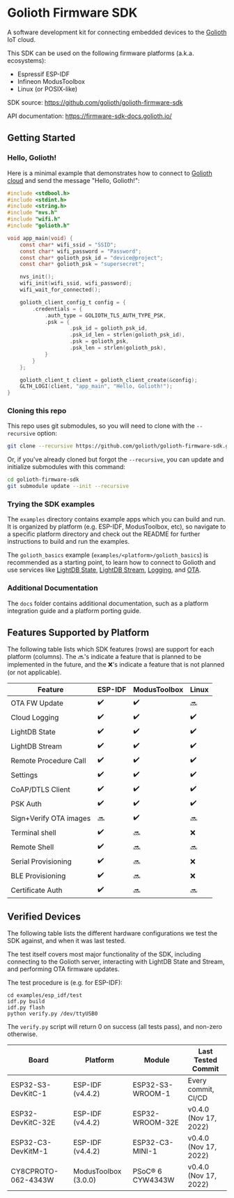 # Golioth Firmware SDK

A software development kit for connecting embedded devices to the
[Golioth](https://golioth.io) IoT cloud.

This SDK can be used on the following firmware platforms (a.k.a. ecosystems):

* Espressif ESP-IDF
* Infineon ModusToolbox
* Linux (or POSIX-like)

SDK source: https://github.com/golioth/golioth-firmware-sdk

API documentation: https://firmware-sdk-docs.golioth.io/

## Getting Started

### Hello, Golioth!

Here is a minimal example that demonstrates how to connect to
[Golioth cloud](https://docs.golioth.io/cloud) and send the message "Hello, Golioth!":

```c
#include <stdbool.h>
#include <stdint.h>
#include <string.h>
#include "nvs.h"
#include "wifi.h"
#include "golioth.h"

void app_main(void) {
    const char* wifi_ssid = "SSID";
    const char* wifi_password = "Password";
    const char* golioth_psk_id = "device@project";
    const char* golioth_psk = "supersecret";

    nvs_init();
    wifi_init(wifi_ssid, wifi_password);
    wifi_wait_for_connected();

    golioth_client_config_t config = {
        .credentials = {
            .auth_type = GOLIOTH_TLS_AUTH_TYPE_PSK,
            .psk = {
                    .psk_id = golioth_psk_id,
                    .psk_id_len = strlen(golioth_psk_id),
                    .psk = golioth_psk,
                    .psk_len = strlen(golioth_psk),
            }
        }
    };

    golioth_client_t client = golioth_client_create(&config);
    GLTH_LOGI(client, "app_main", "Hello, Golioth!");
}
```

### Cloning this repo

This repo uses git submodules, so you will need to clone with the `--recursive` option:

```sh
git clone --recursive https://github.com/golioth/golioth-firmware-sdk.git
```

Or, if you've already cloned but forgot the `--recursive`, you can update and
initialize submodules with this command:

```sh
cd golioth-firmware-sdk
git submodule update --init --recursive
```

### Trying the SDK examples

The `examples` directory contains example apps which you can build and run.
It is organized by platform (e.g. ESP-IDF, ModusToolbox, etc),
so navigate to a specific platform directory and check out the README for further
instructions to build and run the examples.

The `golioth_basics` example (`examples/<platform>/golioth_basics`) is recommended
as a starting point, to learn how to connect to Golioth and use services like
[LightDB State](https://docs.golioth.io/cloud/services/lightdb),
[LightDB Stream](https://docs.golioth.io/cloud/services/lightdb-stream),
[Logging](https://docs.golioth.io/cloud/services/logging),
and [OTA](https://docs.golioth.io/cloud/services/ota).

### Additional Documentation

The `docs` folder contains additional documentation, such as a platform
integration guide and a platform porting guide.

## Features Supported by Platform

The following table lists which SDK features (rows) are support for each platform (columns).
The :soon:'s indicate a feature that is planned to be implemented in the future, and
the :x:'s indicate a feature that is not planned (or not applicable).

| Feature | ESP-IDF | ModusToolbox | Linux |
| --- | --- | --- | --- |
| OTA FW Update | :heavy_check_mark: | :heavy_check_mark: | :soon: |
| Cloud Logging | :heavy_check_mark: | :heavy_check_mark: | :heavy_check_mark: |
| LightDB State | :heavy_check_mark: | :heavy_check_mark: | :heavy_check_mark: |
| LightDB Stream | :heavy_check_mark: | :heavy_check_mark: | :heavy_check_mark: |
| Remote Procedure Call | :heavy_check_mark: | :heavy_check_mark: | :heavy_check_mark: |
| Settings | :heavy_check_mark: | :heavy_check_mark: | :heavy_check_mark: |
| CoAP/DTLS Client | :heavy_check_mark: | :heavy_check_mark: | :heavy_check_mark: |
| PSK Auth | :heavy_check_mark: | :heavy_check_mark: | :heavy_check_mark: |
| Sign+Verify OTA images | :soon: | :heavy_check_mark: | :soon: |
| Terminal shell | :heavy_check_mark: | :soon: | :x: |
| Remote Shell | :heavy_check_mark: | :soon: | :soon: |
| Serial Provisioning | :heavy_check_mark: | :soon: | :x: |
| BLE Provisioning | :heavy_check_mark: | :soon: | :x: |
| Certificate Auth | :heavy_check_mark: | :soon: | :soon: |

## Verified Devices

The following table lists the different hardware configurations we test the SDK against,
and when it was last tested.

The test itself covers most major functionality of the SDK, including connecting
to the Golioth server, interacting with LightDB State and Stream, and performing
OTA firmware updates.

The test procedure is (e.g. for ESP-IDF):

```
cd examples/esp_idf/test
idf.py build
idf.py flash
python verify.py /dev/ttyUSB0
```

The `verify.py` script will return 0 on success (all tests pass), and non-zero otherwise.

| Board               | Platform             | Module           | Last Tested Commit    |
| ---                 | ---                  | ---              | ---                   |
| ESP32-S3-DevKitC-1  | ESP-IDF (v4.4.2)     | ESP32-S3-WROOM-1 | Every commit, CI/CD   |
| ESP32-DevKitC-32E   | ESP-IDF (v4.4.2)     | ESP32-WROOM-32E  | v0.4.0 (Nov 17, 2022)  |
| ESP32-C3-DevKitM-1  | ESP-IDF (v4.4.2)     | ESP32-C3-MINI-1  | v0.4.0 (Nov 17, 2022)  |
| CY8CPROTO-062-4343W | ModusToolbox (3.0.0) | PSoC® 6 CYW4343W | v0.4.0 (Nov 17, 2022)  |
